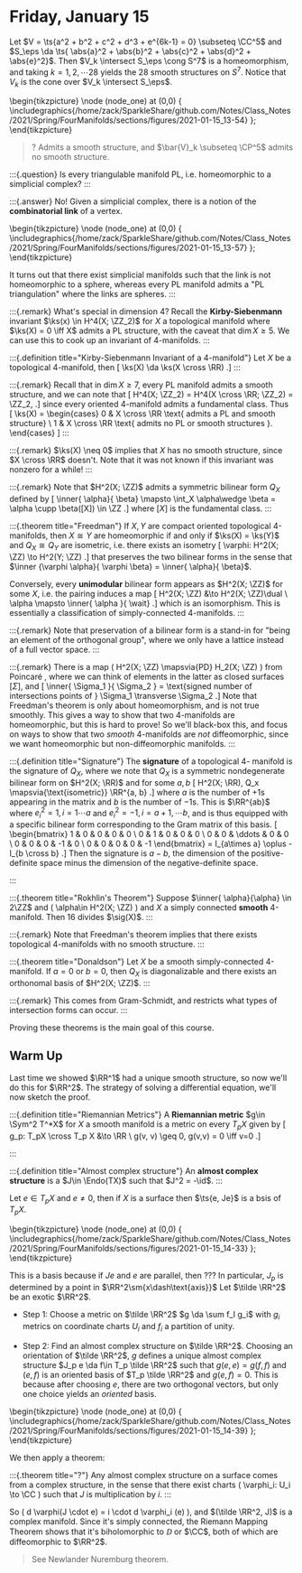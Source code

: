 # Friday, January 15

Let $V = \ts{a^2 + b^2 + c^2 + d^3 + e^{6k-1} = 0} \subseteq \CC^5$ and $S_\eps \da \ts{ \abs{a}^2 + \abs{b}^2 + \abs{c}^2 + \abs{d}^2 + \abs{e}^2}$.
Then $V_k \intersect S_\eps \cong S^7$ is a homeomorphism, and taking $k=1,2,\cdots 28$ yields the 28 smooth structures on $S^7$.
Notice that $V_k$ is the cone over $V_k \intersect S_\eps$.

\begin{tikzpicture}
\node (node_one) at (0,0) {
\includegraphics{/home/zack/SparkleShare/github.com/Notes/Class_Notes/2021/Spring/FourManifolds/sections/figures/2021-01-15_13-54}
};
\end{tikzpicture}

> ? Admits a smooth structure, and $\bar{V}_k \subseteq \CP^5$ admits no smooth structure.


:::{.question}
Is every triangulable manifold PL, i.e. homeomorphic to a simplicial complex?
:::


:::{.answer}
No!
Given a simplicial complex, there is a notion of the **combinatorial link** of a vertex.

\begin{tikzpicture}
\node (node_one) at (0,0) {
\includegraphics{/home/zack/SparkleShare/github.com/Notes/Class_Notes/2021/Spring/FourManifolds/sections/figures/2021-01-15_13-57}
};
\end{tikzpicture}

It turns out that there exist simplicial manifolds such that the link is not homeomorphic to a sphere, whereas every PL manifold admits a "PL triangulation" where the links are spheres.
:::

:::{.remark}
What's special in dimension 4?
Recall the **Kirby-Siebenmann** invariant $\ks(x) \in H^4(X; \ZZ_2)$ for $X$ a topological manifold where $\ks(X) = 0 \iff X$ admits a PL structure, with the caveat that $\dim X \geq 5$.
We can use this to cook up an invariant of 4-manifolds.
:::

:::{.definition title="Kirby-Siebenmann Invariant of a 4-manifold"}
Let $X$ be a topological 4-manifold, then 
\[
\ks(X) \da \ks(X \cross \RR)
.\]
:::

:::{.remark}
Recall that in $\dim X\geq 7$, every PL manifold admits a smooth structure, and we can note that 
\[
H^4(X; \ZZ_2) = H^4(X \cross \RR; \ZZ_2) = \ZZ_2,
.\]
since every oriented 4-manifold admits a fundamental class.
Thus
\[
\ks(X) = 
\begin{cases}
0 & X \cross \RR \text{ admits a PL and smooth structure} 
\\
1 & X \cross \RR \text{ admits no PL or smooth structures }.
\end{cases}
\]
:::

:::{.remark}
$\ks(X) \neq 0$ implies that $X$ has no smooth structure, since $X \cross \RR$ doesn't.
Note that it was not known if this invariant was nonzero for a while!
:::

:::{.remark}
Note that $H^2(X; \ZZ)$ admits a symmetric bilinear form $Q_X$ defined by 
\[
\inner{ \alpha}{ \beta} \mapsto \int_X \alpha\wedge \beta = \alpha \cupp \beta([X]) \in \ZZ
.\]
where $[X]$ is the fundamental class.
:::

:::{.theorem title="Freedman"}
If $X, Y$ are compact oriented topological 4-manifolds, then $X\cong Y$ are homeomorphic if and only if $\ks(X) = \ks(Y)$ and $Q_X \cong Q_Y$ are isometric, i.e. there exists an isometry 
\[
\varphi: H^2(X; \ZZ) \to H^2(Y; \ZZ)
.\]
that preserves the two bilinear forms in the sense that $\inner {\varphi \alpha}{ \varphi \beta} = \inner{ \alpha}{ \beta}$.


Conversely, every **unimodular** bilinear form appears as $H^2(X; \ZZ)$ for some $X$, i.e. the pairing induces a map 
\[
H^2(X; \ZZ) &\to H^2(X; \ZZ)\dual \\
\alpha \mapsto \inner{ \alpha }{ \wait}
.\]
which is an isomorphism.
This is essentially a classification of simply-connected 4-manifolds.
:::


:::{.remark}
Note that preservation of a bilinear form is a stand-in for "being an element of the orthogonal group", where we only have a lattice instead of a full vector space.
:::


:::{.remark}
There is a map \( H^2(X; \ZZ) \mapsvia{PD} H_2(X; \ZZ) \) from Poincaré , where we can think of elements in the latter as closed surfaces $[\Sigma]$, and
\[
\inner{ \Sigma_1 }{ \Sigma_2 } = \text{signed number of intersections points of } \Sigma_1 \transverse \Sigma_2
.\]
Note that Freedman's theorem is only about homeomorphism, and is not true smoothly.
This gives a way to show that two 4-manifolds are homeomorphic, but this is hard to prove!
So we'll black-box this, and focus on ways to show that two *smooth* 4-manifolds are *not* diffeomorphic, since we want homeomorphic but non-diffeomorphic manifolds.
:::


:::{.definition title="Signature"}
The **signature** of a topological 4- manifold is the signature of $Q_X$, where we note that $Q_X$ is a symmetric nondegenerate bilinear form on $H^2(X; \RR)$ and for some $a, b$
\[
H^2(X; \RR), Q_x \mapsvia{\text{isometric}} \RR^{a, b}
.\]
where $a$ is the number of $+1$s appearing in the matrix and $b$ is the number of $-1$s.
This is $\RR^{ab}$ where $e_i^2 = 1, i=1\cdots a$ and $e_i^2 = -1, i=a+1, \cdots b$, and is thus equipped with a specific bilinear form corresponding to the Gram matrix of this basis.
\[
\begin{bmatrix}
1 & 0 & 0 & 0 & 0
\\
0 & 1 & 0 & 0 & 0
\\
0 & 0 & \ddots & 0 & 0
\\
0 & 0 & 0 & -1 & 0
\\
0 & 0 & 0 & 0 & -1
\end{bmatrix}
= I_{a\times a} \oplus -I_{b \cross b}
.\]
Then the signature is $a-b$, the dimension of the positive-definite space minus the dimension of the negative-definite space.

:::

:::{.theorem title="Rokhlin's Theorem"}
Suppose $\inner{ \alpha}{\alpha} \in 2\ZZ$ and \( \alpha\in H^2(X; \ZZ) \) and $X$ a simply connected **smooth** 4-manifold. Then 16 divides $\sig(X)$.
:::


:::{.remark}
Note that Freedman's theorem implies that there exists topological 4-manifolds with no smooth structure.
:::


:::{.theorem title="Donaldson"}
Let $X$ be a smooth simply-connected 4-manifold.
If $a=0$ or $b=0$, then $Q_X$ is diagonalizable and there exists an orthonomal basis of $H^2(X; \ZZ)$.
:::


:::{.remark}
This comes from Gram-Schmidt, and restricts what types of intersection forms can occur.
:::


Proving these theorems is the main goal of this course.

## Warm Up

Last time we showed $\RR^1$ had a unique smooth structure, so now we'll do this for $\RR^2$.
The strategy of solving a differential equation, we'll now sketch the proof.


:::{.definition title="Riemannian Metrics"}
A **Riemannian metric** $g\in \Sym^2 T^*X$ for $X$ a smooth manifold is a metric on every $T_p X$ given by 
\[
g_p: T_pX \cross T_p X &\to \RR \\
g(v, v) \geq 0, g(v,v) = 0 \iff v=0
.\]

:::


:::{.definition title="Almost complex structure"}
An **almost complex structure** is a $J\in \Endo(TX)$ such that $J^2 = -\id$.
:::

Let $e\in T_p X$ and $e\neq 0$, then if $X$ is a surface then $\ts{e, Je}$ is a bsis of $T_p X$.

\begin{tikzpicture}
\node (node_one) at (0,0) {
  \includegraphics{/home/zack/SparkleShare/github.com/Notes/Class_Notes/2021/Spring/FourManifolds/sections/figures/2021-01-15_14-33}
  };
  \end{tikzpicture}

This is a basis because if $Je$ and $e$ are parallel, then ???
In particular, $J_p$ is determined by a point in $\RR^2\sm{x\dash\text{axis}}$
Let $\tilde \RR^2$ be an exotic $\RR^2$.

- Step 1: Choose a metric on $\tilde \RR^2$ $g \da \sum f_I g_i$ with $g_i$ metrics on coordinate charts $U_i$ and $f_i$ a partition of unity.

- Step 2: Find an almost complex structure on $\tilde \RR^2$.
  Choosing an orientation of $\tilde \RR^2$, $g$ defines a unique almost complex structure $J_p e \da f\in T_p \tilde \RR^2$ such that $g(e, e) = g(f, f)$ and $(e, f)$ is an oriented basis of $T_p \tilde \RR^2$ and $g(e, f) = 0$.
  This is because after choosing $e$, there are two orthogonal vectors, but only one choice yields an *oriented* basis.

\begin{tikzpicture}
\node (node_one) at (0,0) {
  \includegraphics{/home/zack/SparkleShare/github.com/Notes/Class_Notes/2021/Spring/FourManifolds/sections/figures/2021-01-15_14-39}
  };
  \end{tikzpicture}

We then apply a theorem:


:::{.theorem title="?"}
Any almost complex structure on a surface comes from a complex structure, in the sense that there exist charts \( \varphi_i: U_i \to \CC \) such that $J$ is multiplication by $i$.
:::

So \( d \varphi(J \cdot e) = i \cdot d \varphi_i (e) \), and $(\tilde \RR^2, J)$ is a complex manifold. 
Since it's simply connected, the Riemann Mapping Theorem shows that it's biholomorphic to $\DD$ or $\CC$, both of which are diffeomorphic to $\RR^2$.

> See Newlander Nuremburg theorem.













